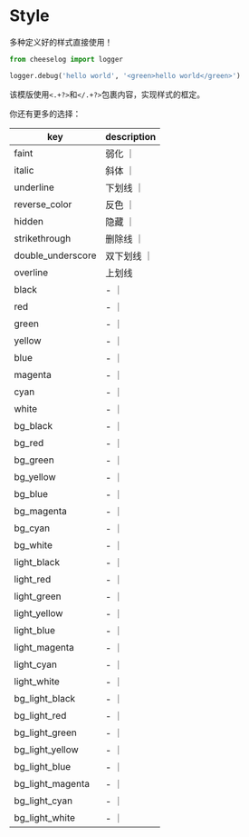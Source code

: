 # **Style**

多种定义好的样式直接使用！

```python
from cheeselog import logger

logger.debug('hello world', '<green>hello world</green>')
```

该模版使用`<.+?>`和`</.+?>`包裹内容，实现样式的框定。

你还有更多的选择：

| key | description |
| - | - |
| faint | 弱化 ｜
| italic | 斜体 ｜
| underline | 下划线 ｜
| reverse_color | 反色 ｜
| hidden | 隐藏 ｜
| strikethrough | 删除线 ｜
| double_underscore | 双下划线 ｜
| overline | 上划线 |
| black | - ｜
| red | - ｜
| green | - ｜
| yellow | - ｜
| blue | - ｜
| magenta | - ｜
| cyan | - ｜
| white | - ｜
| bg_black | - ｜
| bg_red | - ｜
| bg_green | - ｜
| bg_yellow | - ｜
| bg_blue | - ｜
| bg_magenta | - ｜
| bg_cyan | - ｜
| bg_white | - ｜
| light_black | - ｜
| light_red | - ｜
| light_green | - ｜
| light_yellow | - ｜
| light_blue | - ｜
| light_magenta | - ｜
| light_cyan | - ｜
| light_white | - ｜
| bg_light_black | - ｜
| bg_light_red | - ｜
| bg_light_green | - ｜
| bg_light_yellow | - ｜
| bg_light_blue | - ｜
| bg_light_magenta | - ｜
| bg_light_cyan | - ｜
| bg_light_white | - ｜
